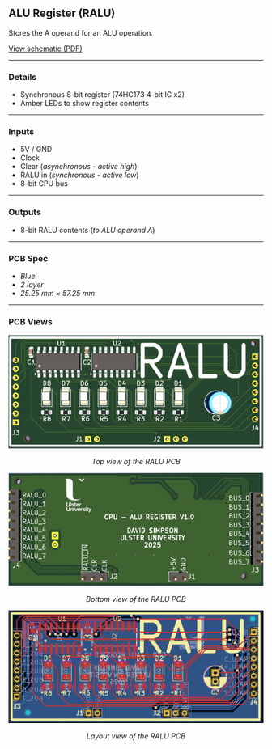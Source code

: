## ALU Register (RALU)

Stores the A operand for an ALU operation.

[View schematic (PDF)](RALU_schematic.pdf)

---

### Details

- Synchronous 8-bit register (74HC173 4-bit IC x2)
- Amber LEDs to show register contents

---

### Inputs

- 5V / GND
- Clock
- Clear (*asynchronous - active high*)
- RALU in (*synchronous - active low*)
- 8-bit CPU bus

---

### Outputs

- 8-bit RALU contents (*to ALU operand A*)

---

### PCB Spec

- *Blue*
- *2 layer*
- *25.25 mm × 57.25 mm*

---

### PCB Views

<p align="center">
  <img src="../../images/ralu_pcb_top.PNG" alt="RALU pcb top" width="600"/>
</p>
<p align="center"><em>Top view of the RALU PCB</em></p>

<p align="center">
  <img src="../../images/ralu_pcb_bottom.PNG" alt="RALU pcb bottom" width="600"/>
</p>
<p align="center"><em>Bottom view of the RALU PCB</em></p>

<p align="center">
  <img src="../../images/ralu_pcb_design.PNG" alt="RALU pcb design" width="600"/>
</p>
<p align="center"><em>Layout view of the RALU PCB</em></p>



